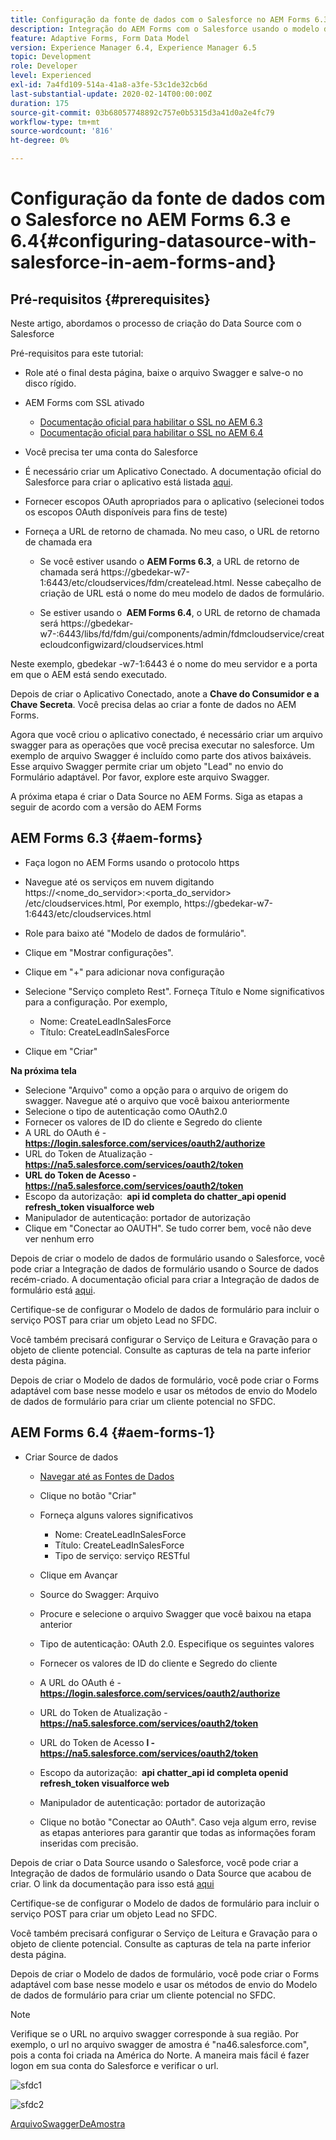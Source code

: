 ```yaml
---
title: Configuração da fonte de dados com o Salesforce no AEM Forms 6.3 e 6.4
description: Integração do AEM Forms com o Salesforce usando o modelo de dados de formulário
feature: Adaptive Forms, Form Data Model
version: Experience Manager 6.4, Experience Manager 6.5
topic: Development
role: Developer
level: Experienced
exl-id: 7a4fd109-514a-41a8-a3fe-53c1de32cb6d
last-substantial-update: 2020-02-14T00:00:00Z
duration: 175
source-git-commit: 03b68057748892c757e0b5315d3a41d0a2e4fc79
workflow-type: tm+mt
source-wordcount: '816'
ht-degree: 0%

---
```


# Configuração da fonte de dados com o Salesforce no AEM Forms 6.3 e 6.4{#configuring-datasource-with-salesforce-in-aem-forms-and}

## Pré-requisitos {#prerequisites}

Neste artigo, abordamos o processo de criação do Data Source com o Salesforce

Pré-requisitos para este tutorial:

* Role até o final desta página, baixe o arquivo Swagger e salve-o no disco rígido.
* AEM Forms com SSL ativado

   * [Documentação oficial para habilitar o SSL no AEM 6.3](https://helpx.adobe.com/br/experience-manager/6-3/sites/administering/using/ssl-by-default.html)
   * [Documentação oficial para habilitar o SSL no AEM 6.4](https://helpx.adobe.com/br/experience-manager/6-4/sites/administering/using/ssl-by-default.html)

* Você precisa ter uma conta do Salesforce
* É necessário criar um Aplicativo Conectado. A documentação oficial do Salesforce para criar o aplicativo está listada [aqui](https://help.salesforce.com/articleView?id=connected_app_create.htm&type=0).
* Fornecer escopos OAuth apropriados para o aplicativo (selecionei todos os escopos OAuth disponíveis para fins de teste)
* Forneça a URL de retorno de chamada. No meu caso, o URL de retorno de chamada era

   * Se você estiver usando o **AEM Forms 6.3**, a URL de retorno de chamada será https://gbedekar-w7-1:6443/etc/cloudservices/fdm/createlead.html. Nesse cabeçalho de criação de URL está o nome do meu modelo de dados de formulário.

   * Se estiver usando o **&#x200B; AEM Forms 6.4**, o URL de retorno de chamada será https://gbedekar-w7-:6443/libs/fd/fdm/gui/components/admin/fdmcloudservice/createcloudconfigwizard/cloudservices.html

Neste exemplo, gbedekar -w7-1:6443 é o nome do meu servidor e a porta em que o AEM está sendo executado.

Depois de criar o Aplicativo Conectado, anote a **Chave do Consumidor e a Chave Secreta**. Você precisa delas ao criar a fonte de dados no AEM Forms.

Agora que você criou o aplicativo conectado, é necessário criar um arquivo swagger para as operações que você precisa executar no salesforce. Um exemplo de arquivo Swagger é incluído como parte dos ativos baixáveis. Esse arquivo Swagger permite criar um objeto &quot;Lead&quot; no envio do Formulário adaptável. Por favor, explore este arquivo Swagger.

A próxima etapa é criar o Data Source no AEM Forms. Siga as etapas a seguir de acordo com a versão do AEM Forms

## AEM Forms 6.3 {#aem-forms}

* Faça logon no AEM Forms usando o protocolo https
* Navegue até os serviços em nuvem digitando https://&lt;nome_do_servidor>:&lt;porta_do_servidor> /etc/cloudservices.html, Por exemplo, https://gbedekar-w7-1:6443/etc/cloudservices.html
* Role para baixo até &quot;Modelo de dados de formulário&quot;.
* Clique em &quot;Mostrar configurações&quot;.
* Clique em &quot;+&quot; para adicionar nova configuração
* Selecione &quot;Serviço completo Rest&quot;. Forneça Título e Nome significativos para a configuração. Por exemplo,

   * Nome: CreateLeadInSalesForce
   * Título: CreateLeadInSalesForce

* Clique em &quot;Criar&quot;

**Na próxima tela &#x200B;**

* Selecione &quot;Arquivo&quot; como a opção para o arquivo de origem do swagger. Navegue até o arquivo que você baixou anteriormente
* Selecione o tipo de autenticação como OAuth2.0
* Fornecer os valores de ID do cliente e Segredo do cliente
* A URL do OAuth é - **https://login.salesforce.com/services/oauth2/authorize**
* URL do Token de Atualização - **https://na5.salesforce.com/services/oauth2/token**
* **URL do Token de Acesso - https://na5.salesforce.com/services/oauth2/token**
* Escopo da autorização: **&#x200B; api   id completa do chatter_api   openid   refresh_token visualforce web**
* Manipulador de autenticação: portador de autorização
* Clique em &quot;Conectar ao OAUTH&quot;. Se tudo correr bem, você não deve ver nenhum erro

Depois de criar o modelo de dados de formulário usando o Salesforce, você pode criar a Integração de dados de formulário usando o Source de dados recém-criado. A documentação oficial para criar a Integração de dados de formulário está [aqui](https://helpx.adobe.com/br/aem-forms/6-3/data-integration.html).

Certifique-se de configurar o Modelo de dados de formulário para incluir o serviço POST para criar um objeto Lead no SFDC.

Você também precisará configurar o Serviço de Leitura e Gravação para o objeto de cliente potencial. Consulte as capturas de tela na parte inferior desta página.

Depois de criar o Modelo de dados de formulário, você pode criar o Forms adaptável com base nesse modelo e usar os métodos de envio do Modelo de dados de formulário para criar um cliente potencial no SFDC.

## AEM Forms 6.4 {#aem-forms-1}

* Criar Source de dados

   * [Navegar até as Fontes de Dados](http://localhost:4502/libs/fd/fdm/gui/components/admin/fdmcloudservice/fdm.html/conf/global)

   * Clique no botão &quot;Criar&quot;
   * Forneça alguns valores significativos

      * Nome: CreateLeadInSalesForce
      * Título: CreateLeadInSalesForce
      * Tipo de serviço: serviço RESTful

   * Clique em Avançar
   * Source do Swagger: Arquivo
   * Procure e selecione o arquivo Swagger que você baixou na etapa anterior
   * Tipo de autenticação: OAuth 2.0. Especifique os seguintes valores
   * Fornecer os valores de ID do cliente e Segredo do cliente
   * A URL do OAuth é - **https://login.salesforce.com/services/oauth2/authorize**
   * URL do Token de Atualização - **https://na5.salesforce.com/services/oauth2/token**
   * URL do Token de Acesso **l - https://na5.salesforce.com/services/oauth2/token**
   * Escopo da autorização: **&#x200B; api chatter_api id completa openid refresh_token visualforce web**
   * Manipulador de autenticação: portador de autorização
   * Clique no botão &quot;Conectar ao OAuth&quot;. Caso veja algum erro, revise as etapas anteriores para garantir que todas as informações foram inseridas com precisão.

Depois de criar o Data Source usando o Salesforce, você pode criar a Integração de dados de formulário usando o Data Source que acabou de criar. O link da documentação para isso está [aqui](https://helpx.adobe.com/br/experience-manager/6-4/forms/using/create-form-data-models.html)

Certifique-se de configurar o Modelo de dados de formulário para incluir o serviço POST para criar um objeto Lead no SFDC.

Você também precisará configurar o Serviço de Leitura e Gravação para o objeto de cliente potencial. Consulte as capturas de tela na parte inferior desta página.

Depois de criar o Modelo de dados de formulário, você pode criar o Forms adaptável com base nesse modelo e usar os métodos de envio do Modelo de dados de formulário para criar um cliente potencial no SFDC.

>[!NOTE]
>
>Verifique se o URL no arquivo swagger corresponde à sua região. Por exemplo, o url no arquivo swagger de amostra é &quot;na46.salesforce.com&quot;, pois a conta foi criada na América do Norte. A maneira mais fácil é fazer logon em sua conta do Salesforce e verificar o url.

![sfdc1](assets/sfdc1.gif)

![sfdc2](assets/sfdc2.png)

[ArquivoSwaggerDeAmostra](assets/swagger-sales-force-lead.json)
